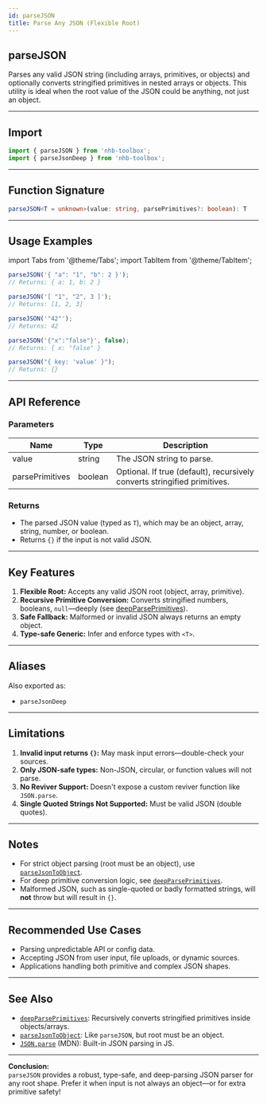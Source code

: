 ```yaml
---
id: parseJSON
title: Parse Any JSON (Flexible Root)
---
```


## parseJSON

Parses any valid JSON string (including arrays, primitives, or objects) and optionally converts stringified primitives in nested arrays or objects. This utility is ideal when the root value of the JSON could be anything, not just an object.

---

## Import

```typescript
import { parseJSON } from 'nhb-toolbox';
import { parseJsonDeep } from 'nhb-toolbox';
```

---

## Function Signature

```typescript
parseJSON<T = unknown>(value: string, parsePrimitives?: boolean): T
```

---

## Usage Examples

import Tabs from '@theme/Tabs';
import TabItem from '@theme/TabItem';

<Tabs>
<TabItem value="Object" label="Root Object">

```typescript
parseJSON('{ "a": "1", "b": 2 }');
// Returns: { a: 1, b: 2 }
```

</TabItem>
<TabItem value="Array" label="Root Array">

```typescript
parseJSON('[ "1", "2", 3 ]');
// Returns: [1, 2, 3]
```

</TabItem>
<TabItem value="Primitive Root" label="Primitive Root">

```typescript
parseJSON('"42"');
// Returns: 42
```

</TabItem>
<TabItem value="No Primitive Parse" label="No Primitive Conversion">

```typescript
parseJSON('{"x":"false"}', false);
// Returns: { x: "false" }
```

</TabItem>
<TabItem value="Malformed JSON" label="Malformed Input">

```typescript
parseJSON("{ key: 'value' }");
// Returns: {}
```

</TabItem>
</Tabs>

---

## API Reference

### Parameters

| Name             | Type      | Description                                                                |
| ---------------- | --------- | -------------------------------------------------------------------------- |
| value            | string    | The JSON string to parse.                                                  |
| parsePrimitives  | boolean   | Optional. If true (default), recursively converts stringified primitives.  |

### Returns

- The parsed JSON value (typed as `T`), which may be an object, array, string, number, or boolean.
- Returns `{}` if the input is not valid JSON.

---

## Key Features

1. **Flexible Root:** Accepts any valid JSON root (object, array, primitive).
2. **Recursive Primitive Conversion:** Converts stringified numbers, booleans, `null`—deeply (see [deepParsePrimitives](deepParsePrimitives)).
3. **Safe Fallback:** Malformed or invalid JSON always returns an empty object.
4. **Type-safe Generic:** Infer and enforce types with `<T>`.

---

## Aliases

Also exported as:

- `parseJsonDeep`

---

## Limitations

1. **Invalid input returns `{}`:** May mask input errors—double-check your sources.
2. **Only JSON-safe types:** Non-JSON, circular, or function values will not parse.
3. **No Reviver Support:** Doesn't expose a custom reviver function like `JSON.parse`.
4. **Single Quoted Strings Not Supported:** Must be valid JSON (double quotes).

---

## Notes

- For strict object parsing (root must be an object), use [`parseJsonToObject`](../object/parseJsonToObject).
- For deep primitive conversion logic, see [`deepParsePrimitives`](deepParsePrimitives).
- Malformed JSON, such as single-quoted or badly formatted strings, will **not** throw but will result in `{}`.

---

## Recommended Use Cases

- Parsing unpredictable API or config data.
- Accepting JSON from user input, file uploads, or dynamic sources.
- Applications handling both primitive and complex JSON shapes.

---

## See Also

- [`deepParsePrimitives`](deepParsePrimitives): Recursively converts stringified primitives inside objects/arrays.
- [`parseJsonToObject`](../object/parseJsonToObject): Like `parseJSON`, but root must be an object.
- [`JSON.parse`](https://developer.mozilla.org/en-US/docs/Web/JavaScript/Reference/Global_Objects/JSON/parse) (MDN): Built-in JSON parsing in JS.

---

**Conclusion:**  
`parseJSON` provides a robust, type-safe, and deep-parsing JSON parser for any root shape. Prefer it when input is not always an object—or for extra primitive safety!
